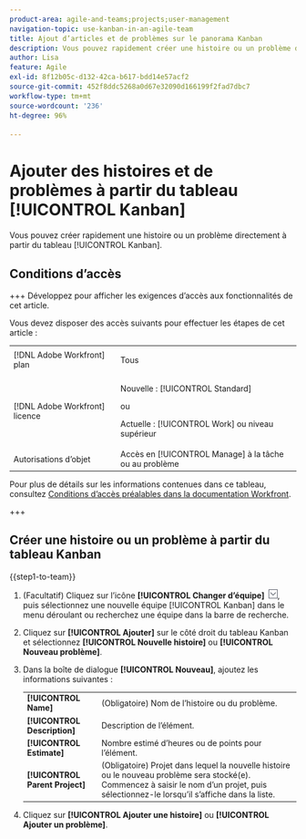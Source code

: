 ```yaml
---
product-area: agile-and-teams;projects;user-management
navigation-topic: use-kanban-in-an-agile-team
title: Ajout d’articles et de problèmes sur le panorama Kanban
description: Vous pouvez rapidement créer une histoire ou un problème directement à partir du tableau Kanban.
author: Lisa
feature: Agile
exl-id: 8f12b05c-d132-42ca-b617-bdd14e57acf2
source-git-commit: 452f8ddc5268a0d67e32090d166199f2fad7dbc7
workflow-type: tm+mt
source-wordcount: '236'
ht-degree: 96%

---
```


# Ajouter des histoires et de problèmes à partir du tableau [!UICONTROL Kanban]

Vous pouvez créer rapidement une histoire ou un problème directement à partir du tableau [!UICONTROL Kanban].

## Conditions d’accès

+++ Développez pour afficher les exigences d’accès aux fonctionnalités de cet article.

Vous devez disposer des accès suivants pour effectuer les étapes de cet article :

<table style="table-layout:auto"> 
 <col> 
 </col> 
 <col> 
 </col> 
 <tbody> 
  <tr> 
   <td role="rowheader">[!DNL Adobe Workfront] plan</td> 
   <td> <p>Tous</p> </td> 
  </tr> 
  <tr> 
   <td role="rowheader">[!DNL Adobe Workfront] licence</td> 
   <td> <p>Nouvelle : [!UICONTROL Standard]</p> 
   ou
   <p>Actuelle : [!UICONTROL Work] ou niveau supérieur</p> </td> 
  </tr>
  <tr> 
   <td role="rowheader">Autorisations d’objet</td> 
   <td>Accès en [!UICONTROL Manage] à la tâche ou au problème </td> 
  </tr> 
 </tbody> 
</table>

Pour plus de détails sur les informations contenues dans ce tableau, consultez [Conditions d’accès préalables dans la documentation Workfront](/help/quicksilver/administration-and-setup/add-users/access-levels-and-object-permissions/access-level-requirements-in-documentation.md).

+++

## Créer une histoire ou un problème à partir du tableau Kanban

{{step1-to-team}}

1. (Facultatif) Cliquez sur l’icône **[!UICONTROL Changer d’équipe]** ![Icône Changer d’équipe](assets/switch-team-icon.png), puis sélectionnez une nouvelle équipe [!UICONTROL Kanban] dans le menu déroulant ou recherchez une équipe dans la barre de recherche.
1. Cliquez sur **[!UICONTROL Ajouter]** sur le côté droit du tableau Kanban et sélectionnez **[!UICONTROL Nouvelle histoire]** ou **[!UICONTROL Nouveau problème]**.
1. Dans la boîte de dialogue **[!UICONTROL Nouveau]**, ajoutez les informations suivantes :

   <table style="table-layout:auto">
    <tr>
        <td><strong>[!UICONTROL Name]</strong></td>
        <td>(Obligatoire) Nom de l’histoire ou du problème.</td>
    </tr>
    <tr>
        <td><strong>[!UICONTROL Description]</strong></td>
        <td>Description de l’élément.</td>
    </tr>
    <tr>
        <td><strong>[!UICONTROL Estimate]</strong></td>
        <td>Nombre estimé d’heures ou de points pour l’élément.</td>
    </tr>
    <tr>
        <td><strong>[!UICONTROL Parent Project]</strong></td>
        <td>(Obligatoire) Projet dans lequel la nouvelle histoire ou le nouveau problème sera stocké(e). Commencez à saisir le nom d’un projet, puis sélectionnez-le lorsqu’il s’affiche dans la liste.</td>
    </tr>
   </table>

1. Cliquez sur **[!UICONTROL Ajouter une histoire]** ou **[!UICONTROL Ajouter un problème]**.
